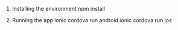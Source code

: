 1. Installing the environment
   npm install

2. Running the app
   ionic cordova run android
   ionic cordova run ios
